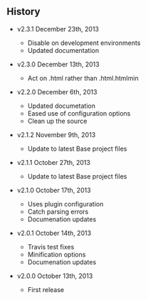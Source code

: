 ## History

- v2.3.1 December 23th, 2013
  - Disable on development environments
  - Updated documentation

- v2.3.0 December 13th, 2013
  - Act on .html rather than .html.htmlmin

- v2.2.0 December 6th, 2013
  - Updated documetation
  - Eased use of configuration options
  - Clean up the source

- v2.1.2 November 9th, 2013
  - Update to latest Base project files

- v2.1.1 October 27th, 2013
  - Update to latest Base project files

- v2.1.0 October 17th, 2013
  - Uses plugin configuration
  - Catch parsing errors
  - Documenation updates

- v2.0.1 October 14th, 2013
  - Travis test fixes
  - Minification options
  - Documenation updates

- v2.0.0 October 13th, 2013
  - First release
